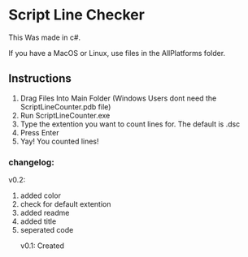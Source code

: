 <h1> Script Line Checker </h1>
This Was made in c#.

If you have a MacOS or Linux, use files in the AllPlatforms folder.

<h2>Instructions</h2>
<ol>
<li>Drag Files Into Main Folder (Windows Users dont need the ScriptLineCounter.pdb file)</li>
<li>Run ScriptLineCounter.exe</li>
<li>Type the extention you want to count lines for. The default is .dsc</li>
<li>Press Enter</li>
<li>Yay! You counted lines!</li>
</ol>

<h3>changelog:</h3>

v0.2: 
<ol>
<li>added color</li> 
<li>check for default extention</li> 
<li>added readme</li> 
<li>added title</li> 
<li>seperated code</li>

v0.1: Created